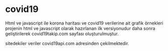 # covid19
Html ve javascript ile korona haritası ve covid19 verilerine ait grafik örnekleri
projenin html ve javascript olarak hazırlanan ilk versiyonudur daha sonra geliştirilerek 
<url>covid19takip.com</url> sayfası oluşturulmuştur.

sitedekiler veriler <url>covid19api.com</url> adresinden çekilmektedir. 

